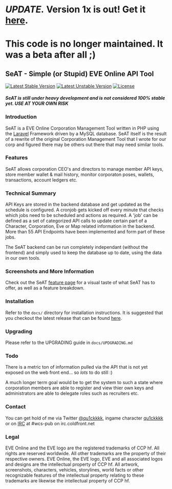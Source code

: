 # *UPDATE.* Version 1x is out! Get it [here](https://github.com/eveseat/seat).  
# This code is no longer maintained. It was a beta after all ;)

## SeAT - Simple (or Stupid) EVE Online API Tool ##
[![Latest Stable Version](https://poser.pugx.org/eve-seat/seat/v/stable.svg)](https://packagist.org/packages/eve-seat/seat) [![Latest Unstable Version](https://poser.pugx.org/eve-seat/seat/v/unstable.svg)](https://packagist.org/packages/eve-seat/seat) [![License](https://poser.pugx.org/eve-seat/seat/license.svg)](https://packagist.org/packages/eve-seat/seat)

##### *SeAT is still under heavy development and is not considered 100% stable yet. USE AT YOUR OWN RISK* #####

### Introduction ###
SeAT is a EVE Online Corporation Management Tool written in PHP using the [Laravel][1] Framework driven by a MySQL database.
SeAT itself is the result of a rewrite of the original Corporation Management Tool that I wrote for our corp and figured there may be others out there that may need similar tools.

### Features ###
SeAT allows corporation CEO's and directors to manage member API keys, store member wallet & mail history, monitor corporaton poses, wallets, transactions, account ledgers etc.

### Technical Summary ###
API Keys are stored in the backend database and get updated as the schedule is configured. A cronjob gets kicked off every minute that checks which jobs need to be scheduled and actions as required.
A 'job' can be defined as a set of categorized API calls to update certain part of a Character, Corporation, Eve or Map related information in the backend. More than 55 API Endpoints have been implemented and form part of these jobs.

The SeAT backend can be run completely independant (without the frontend) and simply used to keep the database up to date, using the data in our own tools.

### Screenshots and More Information ###
Check out the SeAT [feature page](http://eve-seat.github.io/) for a visual taste of what SeAT has to offer, as well as a feature breakdown.

### Installation ###
Refer to the `docs/` directory for installation instructions. It is suggested that you checkout the latest release that can be found [here](https://github.com/eve-seat/seat/releases).

### Upgrading ###
Please refer to the UPGRADING guide in `docs/UPDGRADING.md`

### Todo ###
There is a metric ton of information pulled via the API that is not yet exposed on the web front end... so *lots* to do still :)

A much longer term goal would be to get the system to such a state where corporation members are able to register and view thier own keys and administrators are able to delegate roles such as recruiters etc.

### Contact ###
You can get hold of me via Twitter [@qu1ckkkk](https://twitter.com/qu1ckkkk), ingame character [qu1ckkkk](http://evewho.com/pilot/qu1ckkkk) or on [IRC](https://kiwiirc.com/client/irc.coldfront.net/?nick=seat_user|?#wcs-pub) at #wcs-pub on irc.coldfront.net

  [1]: http://laravel.com/

### Legal ###
EVE Online and the EVE logo are the registered trademarks of CCP hf. All rights are reserved worldwide. All other trademarks are the property of their respective owners. EVE Online, the EVE logo, EVE and all associated logos and designs are the intellectual property of CCP hf. All artwork, screenshots, characters, vehicles, storylines, world facts or other recognizable features of the intellectual property relating to these trademarks are likewise the intellectual property of CCP hf.
